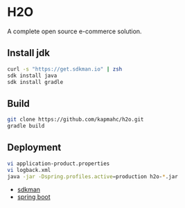 # H2O

A complete open source e-commerce solution.

## Install jdk

```bash
curl -s "https://get.sdkman.io" | zsh
sdk install java
sdk install gradle
```

## Build

```bash
git clone https://github.com/kapmahc/h2o.git
gradle build
```

## Deployment

```bash
vi application-product.properties
vi logback.xml
java -jar -Dspring.profiles.active=production h2o-*.jar
```

- [sdkman](http://sdkman.io/usage.html)
- [spring boot](https://spring.io/guides)
